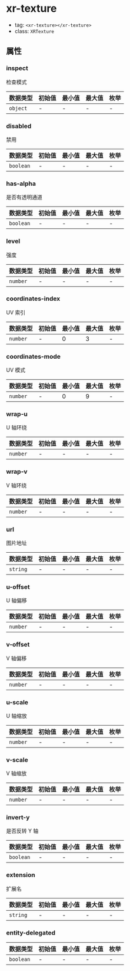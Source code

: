 
# xr-texture

- tag: `<xr-texture></xr-texture>`
- class: `XRTexture`

## 属性


### inspect

检查模式



| 数据类型 | 初始值 | 最小值 | 最大值 | 枚举 |
| --- | --- | --- | --- | --- |
| `object` | - | - | - | - |




### disabled

禁用



| 数据类型 | 初始值 | 最小值 | 最大值 | 枚举 |
| --- | --- | --- | --- | --- |
| `boolean` | - | - | - | - |




### has-alpha

是否有透明通道



| 数据类型 | 初始值 | 最小值 | 最大值 | 枚举 |
| --- | --- | --- | --- | --- |
| `boolean` | - | - | - | - |




### level

强度



| 数据类型 | 初始值 | 最小值 | 最大值 | 枚举 |
| --- | --- | --- | --- | --- |
| `number` | - | - | - | - |




### coordinates-index

UV 索引



| 数据类型 | 初始值 | 最小值 | 最大值 | 枚举 |
| --- | --- | --- | --- | --- |
| `number` | - | 0 | 3 | - |




### coordinates-mode

UV 模式



| 数据类型 | 初始值 | 最小值 | 最大值 | 枚举 |
| --- | --- | --- | --- | --- |
| `number` | - | 0 | 9 | - |




### wrap-u

U 轴环绕



| 数据类型 | 初始值 | 最小值 | 最大值 | 枚举 |
| --- | --- | --- | --- | --- |
| `number` | - | - | - | - |




### wrap-v

V 轴环绕



| 数据类型 | 初始值 | 最小值 | 最大值 | 枚举 |
| --- | --- | --- | --- | --- |
| `number` | - | - | - | - |




### url

图片地址



| 数据类型 | 初始值 | 最小值 | 最大值 | 枚举 |
| --- | --- | --- | --- | --- |
| `string` | - | - | - | - |




### u-offset

U 轴偏移



| 数据类型 | 初始值 | 最小值 | 最大值 | 枚举 |
| --- | --- | --- | --- | --- |
| `number` | - | - | - | - |




### v-offset

V 轴偏移



| 数据类型 | 初始值 | 最小值 | 最大值 | 枚举 |
| --- | --- | --- | --- | --- |
| `number` | - | - | - | - |




### u-scale

U 轴缩放



| 数据类型 | 初始值 | 最小值 | 最大值 | 枚举 |
| --- | --- | --- | --- | --- |
| `number` | - | - | - | - |




### v-scale

V 轴缩放



| 数据类型 | 初始值 | 最小值 | 最大值 | 枚举 |
| --- | --- | --- | --- | --- |
| `number` | - | - | - | - |




### invert-y

是否反转 Y 轴



| 数据类型 | 初始值 | 最小值 | 最大值 | 枚举 |
| --- | --- | --- | --- | --- |
| `boolean` | - | - | - | - |




### extension

扩展名



| 数据类型 | 初始值 | 最小值 | 最大值 | 枚举 |
| --- | --- | --- | --- | --- |
| `string` | - | - | - | - |




### entity-delegated





| 数据类型 | 初始值 | 最小值 | 最大值 | 枚举 |
| --- | --- | --- | --- | --- |
| `boolean` | - | - | - | - |



